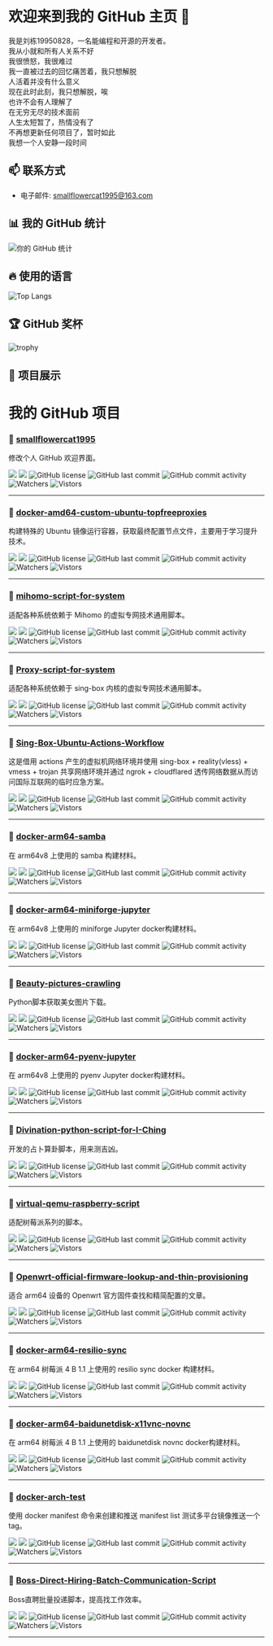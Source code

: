 # 欢迎来到我的 GitHub 主页 👋

我是刘栋19950828，一名能编程和开源的开发者。  
我从小就和所有人关系不好   
我很愤怒，我很难过   
我一直被过去的回忆痛苦着，我只想解脱   
人活着并没有什么意义  
现在此时此刻，我只想解脱，唉  
也许不会有人理解了  
在无穷无尽的技术面前  
人生太短暂了，热情没有了  
不再想更新任何项目了，暂时如此  
我想一个人安静一段时间  

## 📫 联系方式

- 电子邮件: [smallflowercat1995@163.com](smallflowercat1995@163.com)

## 📊 我的 GitHub 统计
![你的 GitHub 统计](https://github-readme-stats.vercel.app/api?username=smallflowercat1995&show_icons=true&theme=radical)

## 🔥 使用的语言
![Top Langs](https://github-readme-stats.vercel.app/api/top-langs/?username=smallflowercat1995&layout=compact&theme=radical)

## 🏆 GitHub 奖杯
![trophy](https://github-profile-trophy.vercel.app/?username=smallflowercat1995&theme=radical)


## 🌟 项目展示

# 我的 GitHub 项目

### 📌 [smallflowercat1995](https://github.com/smallflowercat1995/smallflowercat1995)
修改个人 GitHub 欢迎界面。

[![](https://img.shields.io/github/stars/smallflowercat1995/smallflowercat1995?style=social)](https://github.com/smallflowercat1995/smallflowercat1995/stargazers)
[![](https://img.shields.io/github/forks/smallflowercat1995/smallflowercat1995?style=social)](https://github.com/smallflowercat1995/smallflowercat1995/network/members)
![GitHub license](https://img.shields.io/github/license/smallflowercat1995/smallflowercat1995)
![GitHub last commit](https://img.shields.io/github/last-commit/smallflowercat1995/smallflowercat1995)
![GitHub commit activity](https://img.shields.io/github/commit-activity/m/smallflowercat1995/smallflowercat1995)
![Watchers](https://img.shields.io/github/watchers/smallflowercat1995/smallflowercat1995)
![Vistors](https://visitor-badge.laobi.icu/badge?page_id=smallflowercat1995.smallflowercat1995) 

---

### 📌 [docker-amd64-custom-ubuntu-topfreeproxies](https://github.com/smallflowercat1995/docker-amd64-custom-ubuntu-topfreeproxies)
构建特殊的 Ubuntu 镜像运行容器，获取最终配置节点文件，主要用于学习提升技术。

[![](https://img.shields.io/github/stars/smallflowercat1995/docker-amd64-custom-ubuntu-topfreeproxies?style=social)](https://github.com/smallflowercat1995/docker-amd64-custom-ubuntu-topfreeproxies/stargazers)
[![](https://img.shields.io/github/forks/smallflowercat1995/docker-amd64-custom-ubuntu-topfreeproxies?style=social)](https://github.com/smallflowercat1995/docker-amd64-custom-ubuntu-topfreeproxies/network/members)
![GitHub license](https://img.shields.io/github/license/smallflowercat1995/docker-amd64-custom-ubuntu-topfreeproxies)
![GitHub last commit](https://img.shields.io/github/last-commit/smallflowercat1995/docker-amd64-custom-ubuntu-topfreeproxies)
![GitHub commit activity](https://img.shields.io/github/commit-activity/m/smallflowercat1995/docker-amd64-custom-ubuntu-topfreeproxies)
![Watchers](https://img.shields.io/github/watchers/smallflowercat1995/docker-amd64-custom-ubuntu-topfreeproxies)
![Vistors](https://visitor-badge.laobi.icu/badge?page_id=smallflowercat1995.docker-amd64-custom-ubuntu-topfreeproxies) 

---

### 📌 [mihomo-script-for-system](https://github.com/smallflowercat1995/mihomo-script-for-system)
适配各种系统依赖于 Mihomo 的虚拟专网技术通用脚本。

[![](https://img.shields.io/github/stars/smallflowercat1995/mihomo-script-for-system?style=social)](https://github.com/smallflowercat1995/mihomo-script-for-system/stargazers)
[![](https://img.shields.io/github/forks/smallflowercat1995/mihomo-script-for-system?style=social)](https://github.com/smallflowercat1995/mihomo-script-for-system/network/members)
![GitHub license](https://img.shields.io/github/license/smallflowercat1995/mihomo-script-for-system)
![GitHub last commit](https://img.shields.io/github/last-commit/smallflowercat1995/mihomo-script-for-system)
![GitHub commit activity](https://img.shields.io/github/commit-activity/m/smallflowercat1995/mihomo-script-for-system)
![Watchers](https://img.shields.io/github/watchers/smallflowercat1995/mihomo-script-for-system)
![Vistors](https://visitor-badge.laobi.icu/badge?page_id=smallflowercat1995.mihomo-script-for-system) 

---

### 📌 [Proxy-script-for-system](https://github.com/smallflowercat1995/Proxy-script-for-system)
适配各种系统依赖于 sing-box 内核的虚拟专网技术通用脚本。

[![](https://img.shields.io/github/stars/smallflowercat1995/Proxy-script-for-system?style=social)](https://github.com/smallflowercat1995/Proxy-script-for-system/stargazers)
[![](https://img.shields.io/github/forks/smallflowercat1995/Proxy-script-for-system?style=social)](https://github.com/smallflowercat1995/Proxy-script-for-system/network/members)
![GitHub license](https://img.shields.io/github/license/smallflowercat1995/Proxy-script-for-system)
![GitHub last commit](https://img.shields.io/github/last-commit/smallflowercat1995/Proxy-script-for-system)
![GitHub commit activity](https://img.shields.io/github/commit-activity/m/smallflowercat1995/Proxy-script-for-system)
![Watchers](https://img.shields.io/github/watchers/smallflowercat1995/Proxy-script-for-system)
![Vistors](https://visitor-badge.laobi.icu/badge?page_id=smallflowercat1995.Proxy-script-for-system) 

---

### 📌 [Sing-Box-Ubuntu-Actions-Workflow](https://github.com/smallflowercat1995/Sing-Box-Ubuntu-Actions-Workflow)
这是借用 actions 产生的虚拟机网络环境并使用 sing-box + reality(vless) + vmess + trojan 共享网络环境并通过 ngrok + cloudflared 透传网络数据从而访问国际互联网的临时应急方案。

[![](https://img.shields.io/github/stars/smallflowercat1995/Sing-Box-Ubuntu-Actions-Workflow?style=social)](https://github.com/smallflowercat1995/Sing-Box-Ubuntu-Actions-Workflow/stargazers)
[![](https://img.shields.io/github/forks/smallflowercat1995/Sing-Box-Ubuntu-Actions-Workflow?style=social)](https://github.com/smallflowercat1995/Sing-Box-Ubuntu-Actions-Workflow/network/members)
![GitHub license](https://img.shields.io/github/license/smallflowercat1995/Sing-Box-Ubuntu-Actions-Workflow)
![GitHub last commit](https://img.shields.io/github/last-commit/smallflowercat1995/Sing-Box-Ubuntu-Actions-Workflow)
![GitHub commit activity](https://img.shields.io/github/commit-activity/m/smallflowercat1995/Sing-Box-Ubuntu-Actions-Workflow)
![Watchers](https://img.shields.io/github/watchers/smallflowercat1995/Sing-Box-Ubuntu-Actions-Workflow)
![Vistors](https://visitor-badge.laobi.icu/badge?page_id=smallflowercat1995.Sing-Box-Ubuntu-Actions-Workflow) 

---

### 📌 [docker-arm64-samba](https://github.com/smallflowercat1995/docker-arm64-samba)
在 arm64v8 上使用的 samba 构建材料。

[![](https://img.shields.io/github/stars/smallflowercat1995/docker-arm64-samba?style=social)](https://github.com/smallflowercat1995/docker-arm64-samba/stargazers)
[![](https://img.shields.io/github/forks/smallflowercat1995/docker-arm64-samba?style=social)](https://github.com/smallflowercat1995/docker-arm64-samba/network/members)
![GitHub license](https://img.shields.io/github/license/smallflowercat1995/docker-arm64-samba)
![GitHub last commit](https://img.shields.io/github/last-commit/smallflowercat1995/docker-arm64-samba)
![GitHub commit activity](https://img.shields.io/github/commit-activity/m/smallflowercat1995/docker-arm64-samba)
![Watchers](https://img.shields.io/github/watchers/smallflowercat1995/docker-arm64-samba)
![Vistors](https://visitor-badge.laobi.icu/badge?page_id=smallflowercat1995.docker-arm64-samba) 

---

### 📌 [docker-arm64-miniforge-jupyter](https://github.com/smallflowercat1995/docker-arm64-miniforge-jupyter)
在 arm64v8 上使用的 miniforge Jupyter docker构建材料。

[![](https://img.shields.io/github/stars/smallflowercat1995/docker-arm64-miniforge-jupyter?style=social)](https://github.com/smallflowercat1995/docker-arm64-miniforge-jupyter/stargazers)
[![](https://img.shields.io/github/forks/smallflowercat1995/docker-arm64-miniforge-jupyter?style=social)](https://github.com/smallflowercat1995/docker-arm64-miniforge-jupyter/network/members)
![GitHub license](https://img.shields.io/github/license/smallflowercat1995/docker-arm64-miniforge-jupyter)
![GitHub last commit](https://img.shields.io/github/last-commit/smallflowercat1995/docker-arm64-miniforge-jupyter)
![GitHub commit activity](https://img.shields.io/github/commit-activity/m/smallflowercat1995/docker-arm64-miniforge-jupyter)
![Watchers](https://img.shields.io/github/watchers/smallflowercat1995/docker-arm64-miniforge-jupyter)
![Vistors](https://visitor-badge.laobi.icu/badge?page_id=smallflowercat1995.docker-arm64-miniforge-jupyter) 

---

### 📌 [Beauty-pictures-crawling](https://github.com/smallflowercat1995/Beauty-pictures-crawling)
Python脚本获取美女图片下载。

[![](https://img.shields.io/github/stars/smallflowercat1995/Beauty-pictures-crawling?style=social)](https://github.com/smallflowercat1995/Beauty-pictures-crawling/stargazers)
[![](https://img.shields.io/github/forks/smallflowercat1995/Beauty-pictures-crawling?style=social)](https://github.com/smallflowercat1995/Beauty-pictures-crawling/network/members)
![GitHub license](https://img.shields.io/github/license/smallflowercat1995/Beauty-pictures-crawling)
![GitHub last commit](https://img.shields.io/github/last-commit/smallflowercat1995/Beauty-pictures-crawling)
![GitHub commit activity](https://img.shields.io/github/commit-activity/m/smallflowercat1995/Beauty-pictures-crawling)
![Watchers](https://img.shields.io/github/watchers/smallflowercat1995/Beauty-pictures-crawling)
![Vistors](https://visitor-badge.laobi.icu/badge?page_id=smallflowercat1995.Beauty-pictures-crawling) 

---

### 📌 [docker-arm64-pyenv-jupyter](https://github.com/smallflowercat1995/docker-arm64-pyenv-jupyter)
在 arm64v8 上使用的 pyenv Jupyter docker构建材料。

[![](https://img.shields.io/github/stars/smallflowercat1995/docker-arm64-pyenv-jupyter?style=social)](https://github.com/smallflowercat1995/docker-arm64-pyenv-jupyter/stargazers)
[![](https://img.shields.io/github/forks/smallflowercat1995/docker-arm64-pyenv-jupyter?style=social)](https://github.com/smallflowercat1995/docker-arm64-pyenv-jupyter/network/members)
![GitHub license](https://img.shields.io/github/license/smallflowercat1995/docker-arm64-pyenv-jupyter)
![GitHub last commit](https://img.shields.io/github/last-commit/smallflowercat1995/docker-arm64-pyenv-jupyter)
![GitHub commit activity](https://img.shields.io/github/commit-activity/m/smallflowercat1995/docker-arm64-pyenv-jupyter)
![Watchers](https://img.shields.io/github/watchers/smallflowercat1995/docker-arm64-pyenv-jupyter)
![Vistors](https://visitor-badge.laobi.icu/badge?page_id=smallflowercat1995.docker-arm64-pyenv-jupyter) 

---

### 📌 [Divination-python-script-for-I-Ching](https://github.com/smallflowercat1995/Divination-python-script-for-I-Ching)
开发的占卜算卦脚本，用来测吉凶。

[![](https://img.shields.io/github/stars/smallflowercat1995/Divination-python-script-for-I-Ching?style=social)](https://github.com/smallflowercat1995/Divination-python-script-for-I-Ching/stargazers)
[![](https://img.shields.io/github/forks/smallflowercat1995/Divination-python-script-for-I-Ching?style=social)](https://github.com/smallflowercat1995/Divination-python-script-for-I-Ching/network/members)
![GitHub license](https://img.shields.io/github/license/smallflowercat1995/Divination-python-script-for-I-Ching)
![GitHub last commit](https://img.shields.io/github/last-commit/smallflowercat1995/Divination-python-script-for-I-Ching)
![GitHub commit activity](https://img.shields.io/github/commit-activity/m/smallflowercat1995/Divination-python-script-for-I-Ching)
![Watchers](https://img.shields.io/github/watchers/smallflowercat1995/Divination-python-script-for-I-Ching)
![Vistors](https://visitor-badge.laobi.icu/badge?page_id=smallflowercat1995.Divination-python-script-for-I-Ching) 

---

### 📌 [virtual-qemu-raspberry-script](https://github.com/smallflowercat1995/virtual-qemu-raspberry-script)
适配树莓派系列的脚本。

[![](https://img.shields.io/github/stars/smallflowercat1995/virtual-qemu-raspberry-script?style=social)](https://github.com/smallflowercat1995/virtual-qemu-raspberry-script/stargazers)
[![](https://img.shields.io/github/forks/smallflowercat1995/virtual-qemu-raspberry-script?style=social)](https://github.com/smallflowercat1995/virtual-qemu-raspberry-script/network/members)
![GitHub license](https://img.shields.io/github/license/smallflowercat1995/virtual-qemu-raspberry-script)
![GitHub last commit](https://img.shields.io/github/last-commit/smallflowercat1995/virtual-qemu-raspberry-script)
![GitHub commit activity](https://img.shields.io/github/commit-activity/m/smallflowercat1995/virtual-qemu-raspberry-script)
![Watchers](https://img.shields.io/github/watchers/smallflowercat1995/virtual-qemu-raspberry-script)
![Vistors](https://visitor-badge.laobi.icu/badge?page_id=smallflowercat1995.virtual-qemu-raspberry-script) 

---

### 📌 [Openwrt-official-firmware-lookup-and-thin-provisioning](https://github.com/smallflowercat1995/Openwrt-official-firmware-lookup-and-thin-provisioning)
适合 arm64 设备的 Openwrt 官方固件查找和精简配置的文章。

[![](https://img.shields.io/github/stars/smallflowercat1995/Openwrt-official-firmware-lookup-and-thin-provisioning?style=social)](https://github.com/smallflowercat1995/Openwrt-official-firmware-lookup-and-thin-provisioning/stargazers)
[![](https://img.shields.io/github/forks/smallflowercat1995/Openwrt-official-firmware-lookup-and-thin-provisioning?style=social)](https://github.com/smallflowercat1995/Openwrt-official-firmware-lookup-and-thin-provisioning/network/members)
![GitHub license](https://img.shields.io/github/license/smallflowercat1995/Openwrt-official-firmware-lookup-and-thin-provisioning)
![GitHub last commit](https://img.shields.io/github/last-commit/smallflowercat1995/Openwrt-official-firmware-lookup-and-thin-provisioning)
![GitHub commit activity](https://img.shields.io/github/commit-activity/m/smallflowercat1995/Openwrt-official-firmware-lookup-and-thin-provisioning)
![Watchers](https://img.shields.io/github/watchers/smallflowercat1995/Openwrt-official-firmware-lookup-and-thin-provisioning)
![Vistors](https://visitor-badge.laobi.icu/badge?page_id=smallflowercat1995.Openwrt-official-firmware-lookup-and-thin-provisioning) 

---

### 📌 [docker-arm64-resilio-sync](https://github.com/smallflowercat1995/docker-arm64-resilio-sync)
在 arm64 树莓派 4 B 1.1 上使用的 resilio sync docker 构建材料。

[![](https://img.shields.io/github/stars/smallflowercat1995/docker-arm64-resilio-sync?style=social)](https://github.com/smallflowercat1995/docker-arm64-resilio-sync/stargazers)
[![](https://img.shields.io/github/forks/smallflowercat1995/docker-arm64-resilio-sync?style=social)](https://github.com/smallflowercat1995/docker-arm64-resilio-sync/network/members)
![GitHub license](https://img.shields.io/github/license/smallflowercat1995/docker-arm64-resilio-sync)
![GitHub last commit](https://img.shields.io/github/last-commit/smallflowercat1995/docker-arm64-resilio-sync)
![GitHub commit activity](https://img.shields.io/github/commit-activity/m/smallflowercat1995/docker-arm64-resilio-sync)
![Watchers](https://img.shields.io/github/watchers/smallflowercat1995/docker-arm64-resilio-sync)
![Vistors](https://visitor-badge.laobi.icu/badge?page_id=smallflowercat1995.docker-arm64-resilio-sync) 

---

### 📌 [docker-arm64-baidunetdisk-x11vnc-novnc](https://github.com/smallflowercat1995/docker-arm64-baidunetdisk-x11vnc-novnc)
在 arm64 树莓派 4 B 1.1 上使用的 baidunetdisk novnc docker构建材料。

[![](https://img.shields.io/github/stars/smallflowercat1995/docker-arm64-baidunetdisk-x11vnc-novnc?style=social)](https://github.com/smallflowercat1995/docker-arm64-baidunetdisk-x11vnc-novnc/stargazers)
[![](https://img.shields.io/github/forks/smallflowercat1995/docker-arm64-baidunetdisk-x11vnc-novnc?style=social)](https://github.com/smallflowercat1995/docker-arm64-baidunetdisk-x11vnc-novnc/network/members)
![GitHub license](https://img.shields.io/github/license/smallflowercat1995/docker-arm64-baidunetdisk-x11vnc-novnc)
![GitHub last commit](https://img.shields.io/github/last-commit/smallflowercat1995/docker-arm64-baidunetdisk-x11vnc-novnc)
![GitHub commit activity](https://img.shields.io/github/commit-activity/m/smallflowercat1995/docker-arm64-baidunetdisk-x11vnc-novnc)
![Watchers](https://img.shields.io/github/watchers/smallflowercat1995/docker-arm64-baidunetdisk-x11vnc-novnc)
![Vistors](https://visitor-badge.laobi.icu/badge?page_id=smallflowercat1995.docker-arm64-baidunetdisk-x11vnc-novnc) 

---

### 📌 [docker-arch-test](https://github.com/smallflowercat1995/docker-arch-test)
使用 docker manifest 命令来创建和推送 manifest list 测试多平台镜像推送一个tag。

[![](https://img.shields.io/github/stars/smallflowercat1995/docker-arch-test?style=social)](https://github.com/smallflowercat1995/docker-arch-test/stargazers)
[![](https://img.shields.io/github/forks/smallflowercat1995/docker-arch-test?style=social)](https://github.com/smallflowercat1995/docker-arch-test/network/members)
![GitHub license](https://img.shields.io/github/license/smallflowercat1995/docker-arch-test)
![GitHub last commit](https://img.shields.io/github/last-commit/smallflowercat1995/docker-arch-test)
![GitHub commit activity](https://img.shields.io/github/commit-activity/m/smallflowercat1995/docker-arch-test)
![Watchers](https://img.shields.io/github/watchers/smallflowercat1995/docker-arch-test)
![Vistors](https://visitor-badge.laobi.icu/badge?page_id=smallflowercat1995.docker-arch-test) 

---

### 📌 [Boss-Direct-Hiring-Batch-Communication-Script](https://github.com/smallflowercat1995/Boss-Direct-Hiring-Batch-Communication-Script)
Boss直聘批量投递脚本，提高找工作效率。

[![](https://img.shields.io/github/stars/smallflowercat1995/Boss-Direct-Hiring-Batch-Communication-Script?style=social)](https://github.com/smallflowercat1995/Boss-Direct-Hiring-Batch-Communication-Script/stargazers)
[![](https://img.shields.io/github/forks/smallflowercat1995/Boss-Direct-Hiring-Batch-Communication-Script?style=social)](https://github.com/smallflowercat1995/Boss-Direct-Hiring-Batch-Communication-Script/network/members)
![GitHub license](https://img.shields.io/github/license/smallflowercat1995/Boss-Direct-Hiring-Batch-Communication-Script)
![GitHub last commit](https://img.shields.io/github/last-commit/smallflowercat1995/Boss-Direct-Hiring-Batch-Communication-Script)
![GitHub commit activity](https://img.shields.io/github/commit-activity/m/smallflowercat1995/Boss-Direct-Hiring-Batch-Communication-Script)
![Watchers](https://img.shields.io/github/watchers/smallflowercat1995/Boss-Direct-Hiring-Batch-Communication-Script)
![Vistors](https://visitor-badge.laobi.icu/badge?page_id=smallflowercat1995.Boss-Direct-Hiring-Batch-Communication-Script) 

---


